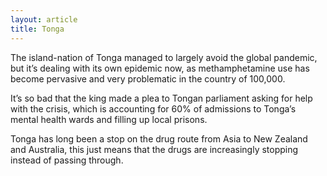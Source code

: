 ```yaml
---
layout: article
title: Tonga
---
```

The island-nation of Tonga managed to largely avoid the global pandemic, but it’s dealing with its own epidemic now, as methamphetamine use has become pervasive and very problematic in the country of 100,000.

It’s so bad that the king made a plea to Tongan parliament asking for help with the crisis, which is accounting for 60% of admissions to Tonga’s mental health wards and filling up local prisons.

Tonga has long been a stop on the drug route from Asia to New Zealand and Australia, this just means that the drugs are increasingly stopping instead of passing through.